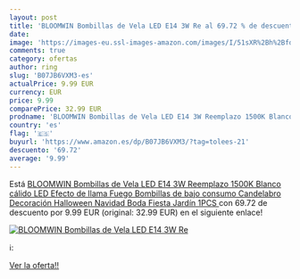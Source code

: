 ```yaml
---
layout: post
title: 'BLOOMWIN Bombillas de Vela LED E14 3W Re al 69.72 % de descuento'
date: 
image: 'https://images-eu.ssl-images-amazon.com/images/I/51sXR%2Bh%2BfdL._SL200_.jpg'
comments: true
category: ofertas
author: ring
slug: 'B07JB6VXM3-es'
actualPrice: 9.99 EUR
currency: EUR
price: 9.99
comparePrice: 32.99 EUR
prodname: 'BLOOMWIN Bombillas de Vela LED E14 3W Reemplazo 1500K Blanco cálido LED Efecto de llama Fuego Bombillas de bajo consumo Candelabro Decoración Halloween Navidad Boda Fiesta Jardín  1PCS '
country: 'es'
flag: '🇪🇸'
buyurl: 'https://www.amazon.es/dp/B07JB6VXM3/?tag=tolees-21'
descuento: '69.72'
average: '9.99'
---
```


Está [BLOOMWIN Bombillas de Vela LED E14 3W Reemplazo 1500K Blanco cálido LED Efecto de llama Fuego Bombillas de bajo consumo Candelabro Decoración Halloween Navidad Boda Fiesta Jardín  1PCS ](https://www.amazon.es/dp/B07JB6VXM3/?tag=tolees-21) con 69.72 de descuento por 9.99 EUR (original: 32.99 EUR) en el siguiente enlace!

[![BLOOMWIN Bombillas de Vela LED E14 3W Re](https://images-eu.ssl-images-amazon.com/images/I/51sXR%2Bh%2BfdL._SL200_.jpg)](https://www.amazon.es/dp/B07JB6VXM3/?tag=tolees-21)

ℹ️:


[Ver la oferta!!](https://www.amazon.es/dp/B07JB6VXM3/?tag=tolees-21)
